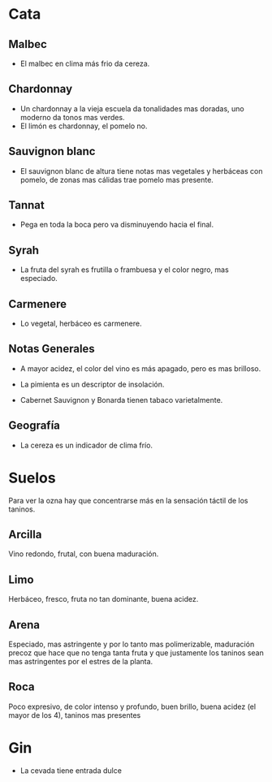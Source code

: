 # Cata

## Malbec

- El malbec en clima más frio da cereza.

## Chardonnay

- Un chardonnay a la vieja escuela da tonalidades mas doradas, uno moderno da tonos mas verdes.
- El limón es chardonnay, el pomelo no.

## Sauvignon blanc

- El sauvignon blanc de altura tiene notas mas vegetales y herbáceas con pomelo, de zonas mas cálidas trae pomelo mas presente.

## Tannat

- Pega en toda la boca pero va disminuyendo hacia el final.

## Syrah

- La fruta del syrah es frutilla o frambuesa y el color negro, mas especiado.

## Carmenere

- Lo vegetal, herbáceo es carmenere.

## Notas Generales

- A mayor acidez, el color del vino es más apagado, pero es mas brilloso.

- La pimienta es un descriptor de insolación.

- Cabernet Sauvignon y Bonarda tienen tabaco varietalmente.

## Geografía

- La cereza es un indicador de clima frío.

# Suelos

Para ver la ozna hay que concentrarse más en la sensación táctil de los taninos.

## Arcilla

Vino redondo, frutal, con buena maduración.

## Limo

Herbáceo, fresco, fruta no tan dominante, buena acidez.

## Arena

Especiado, mas astringente y por lo tanto mas polimerizable, maduración precoz que hace que no tenga tanta fruta y que justamente los taninos sean mas astringentes por el estres de la planta.

## Roca

Poco expresivo, de color intenso y profundo, buen brillo, buena acidez (el mayor de los 4), taninos mas presentes

# Gin

- La cevada tiene entrada dulce
